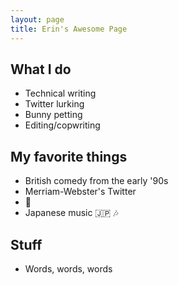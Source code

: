 ```yaml
---
layout: page
title: Erin's Awesome Page
---
```


## What I do
- Technical writing
- Twitter lurking
- Bunny petting
- Editing/copwriting

## My favorite things
- British comedy from the early '90s
- Merriam-Webster's Twitter
- :wine_glass:
- Japanese music :jp: :notes:

## Stuff
- Words, words, words
